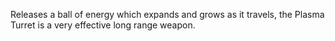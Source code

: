 Releases a ball of energy which expands and grows as it travels, the Plasma Turret is a very effective long range weapon.